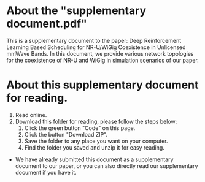 # About the "supplementary document.pdf"
This is a supplementary document to the paper: Deep Reinforcement Learning Based Scheduling for NR-U/WiGig Coexistence in Unlicensed mmWave Bands. In this document, we provide various network topologies for the coexistence of NR-U and WiGig in simulation scenarios of our paper.
# About this supplementary document for reading.
1. Read online.
2. Download this folder for reading, please follow the steps below:
   1. Click the green button "Code" on this page.
   2. Click the button "Download ZIP".
   3. Save the folder to any place you want on your computer.
   4. Find the folder you saved and unzip it for easy reading.
  * We have already submitted this document as a supplementary document to our paper, or you can also directly read our supplementary document if you have it.
